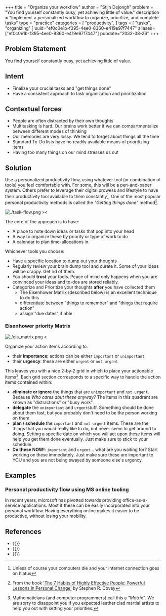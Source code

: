 +++
title = "Organize your workflow"
author = "Stijn Dejongh"
problem = "You find yourself constantly busy, yet achieving little of value."
description = "Implement a personalized workflow to organize, prioritize, and complete tasks"
type = "practice"
categories = [
    "productivity",
]
tags = [
    "tasks", "organizing"
]
uuid="ef0c0e1b-f395-4ee0-8360-e419e97f7447"
aliases=["ef0c0e1b-f395-4ee0-8360-e419e97f7447"]
pubdate="2032-08-26"
+++

## Problem Statement

You find yourself constantly busy, yet achieving little of value.

## Intent

* Finalize your crucial tasks and "get things done"
* Have a consistent approach to task organization and prioritization

## Contextual forces

* People are often distracted by their own thoughts
* Multitasking is hard. Our brains work better if we can compartmentalize between different modes of thinking
* Our memories are very lossy. We tend to forget about things all the time
* Standard To-Do lists have no readily available means of prioritizing items
* Having too many things on our mind stresses us out

## Solution

Use a personalized productivity flow, using whatever tool (or combination of tools) you feel comfortable with.
For some, this will be a pen-and-paper system. Others prefer to leverage their digital prowess and lifestyle to have
their productivity tool available to them constantly[^1]. One of the most popular personal productivity methods is called the _"Getting things
done"_ method[^2].

![./task-flow.png ><](/images/practices/task_flow.png ':size=684')

The core of the approach is to have:
* A place to note down ideas or tasks that pop into your head
* A way to organize these by priority or type of work to do
* A calendar to plan time-allocations in
  
  
Whichever tools you choose:
* Have a specific location to dump out your thoughts
* Regularly review your brain dump tool and curate it. Some of your ideas will be crappy. Get rid of them.
* You should **trust** your tools. Peace of mind only happens when you are convinced your ideas and to-dos are stored reliably.
* Categorize and Prioritize your thoughts **after** you have collected them
    * The Eisenhower Matrix (described below) is an excellent technique to do this
    * differentiate between "things to remember" and "things that require action"
    * assign "due dates" if able

### Eisenhower priority Matrix

![./eis_matrix.png <](/images/practices/eis_matrix.png ':size=364')

Organize your action items according to:

* their **importance**: actions can be either `important` or `unimportant`
* their **urgency**: these are either `urgent` or `not urgent`

This leaves you with a nice 2-by-2 grid in which to place your actionable items[^3].
Each grid section corresponds to a specific way to handle the action items contained within:

- **eliminate or ignore** the things that are `unimportant` and `not urgent`. Because _Who cares abut these anyway?_ The
  items in this quadrant are known as "distractions" or "busy work".
- **delegate** the `unimportant` and `urgent`stuff. Something should be done about them fast, but you probably don't
  need to be the person working on them.
- **plan / schedule** the `important` and `not urgent` items. These are the things that you would really like
  to do, but never seem to get around to doing. Setting a specific date on which you will act upon these items will help you get them
  done eventually. Just make sure to stick to your schedule.
- **Do these NOW!**: `important` and `urgent`... what are you waiting for? Start working on these immediately. Just make
  sure these are important to YOU and you are not being swayed by someone else's urgency.

## Examples

### Personal productivity flow using MS online tooling

In recent years, microsoft has pivotted towards providing office-as-a-service applications.
Most if these can be easily incorporated into your personal workflow. Having everything online makes it easier to be
productive, without losing your mobility.

## References

* {{<reference author="Allen, D."
  year="2015"
  title="Getting Things Done: The Art of Stress-Free Productivity"
  isbn="0143126563"
  publisher="Penguin Books"
  link="https://www.goodreads.com/book/show/22573850-getting-things-done" >}}
* {{<reference author="Covey, S. R.; Collins, J."
  year="2004"
  title="The 7 Habits of Highly Effective People: Powerful Lessons in Personal Change"
  isbn="0743269519"
  publisher="Free Press"
  link="https://www.goodreads.com/book/show/36072.The_7_Habits_of_Highly_Effective_People" >}}
* {{<reference author="Unknown"
  year="2023"
  title="What is the Eisenhower Matrix?"
  site="productplan.com"
  link="https://www.productplan.com/glossary/eisenhower-matrix/" >}}

[^1]: Unless of course your computers die and your internet connection goes on hiatus  
[^2]: From the
book ['The 7 Habits of Highly Effective People: Powerful Lessons in Personal Change'](https://www.amazon.com/gp/product/0743269519?imprToken=u69OsCPq-VHBYc7olPiAPA)
by Stephen R. Covey  
[^3]: Mathematicians (and computer programmers) call this a _"Matrix"_. We are sorry to disappoint you if you expected
leather clad martial artists to help you out with setting your priorities.



